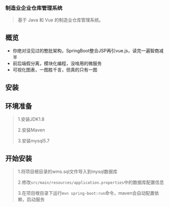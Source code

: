 ### 制造业企业仓库管理系统

>基于 Java 和 Vue 的制造业仓库管理系统。

## 概览

- 你绝对没见过的憨批架构，SpringBoot整合JSP再引vue.js，读完一遍智商减半
- 前后端假分离，模块化编程，没啥用的微服务
- 可视化图表，一图胜千言，但真的只有一图

## 安装

## 环境准备

>1.安装JDK1.8
>
>2.安装Maven
>
>3.安装mysql5.7

## 开始安装

>1.将项目根目录的wms.sql文件导入到mysql数据库
>
>2.修改`src/main/resources/application.properties`中的数据库配置信息
>
>3.在项目根目录下运行`mvn spring-boot:run`命令，maven会自动配置依赖，启动服务
